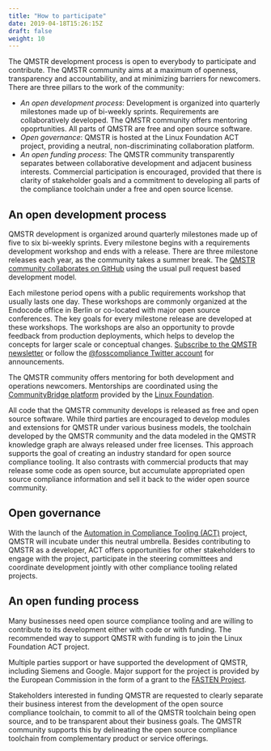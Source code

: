 ```yaml
---
title: "How to participate"
date: 2019-04-18T15:26:15Z
draft: false
weight: 10
---
```


The QMSTR development process is open to everybody to participate and
contribute. The QMSTR community aims at a maximum of openness,
transparency and accountability, and at minimizing barriers for
newcomers. There are three pillars to the work of the community:

* *An open development process*: Development is organized into
  quarterly milestones made up of bi-weekly sprints. Requirements are
  collaboratively developed. The QMSTR community offers mentoring
  opoprtunities. All parts of QMSTR are free and open source software.
* *Open governance*: QMSTR is hosted at the Linux Foundation ACT
  project, providing a neutral, non-discriminating collaboration
  platform.
* *An open funding process*: The QMSTR community transparently
  separates between collaborative development and adjacent business
  interests. Commercial participation is encouraged, provided that
  there is clarity of stakeholder goals and a commitment to developing
  all parts of the compliance toolchain under a free and open source
  license.

## An open development process

QMSTR development is organized around quarterly milestones made up of
five to six bi-weekly sprints. Every milestone begins with a
requirements development workshop and ends with a release. There are
three milestone releases each year, as the community takes a summer
break. The
[QMSTR community collaborates on GitHub](https://github.com/QMSTR)
using the usual pull request based development model.

Each milestone period opens with a public requirements workshop that
usually lasts one day. These workshops are commonly organized at the
Endocode office in Berlin or co-located with major open source
conferences. The key goals for every milestone release are developed
at these workshops. The workshops are also an opportunity to provde
feedback from production deployments, which helps to develop the
concepts for larger scale or conceptual
changes. [Subscribe to the QMSTR newsletter](https://qmstr.org/contact/) or
follow
the
[@fosscompliance Twitter account](https://twitter.com/fosscompliance)
for announcements.

The QMSTR community offers mentoring for both development and
operations newcomers. Mentorships are coordinated using
the [CommunityBridge platform](https://communitybridge.org/) provided
by the [Linux Foundation](https://www.linuxfoundation.org/).

All code that the QMSTR community develops is released as free and
open source software. While third parties are encouraged to develop
modules and extensions for QMSTR under various business models, the
toolchain developed by the QMSTR community and the data modeled in the
QMSTR knowledge graph are always released under free licenses. This
approach supports the goal of creating an industry standard for open
source compliance tooling. It also contrasts with commercial products
that may release some code as open source, but accumulate appropriated
open source compliance information and sell it back to the wider open
source community.

## Open governance

With the launch of
the
[Automation in Compliance Tooling (ACT)](https://www.linuxfoundation.org/press-release/2018/12/the-linux-foundation-to-launch-new-tooling-project-to-improve-open-source-compliance/) project,
QMSTR will incubate under this neutral umbrella. Besides contributing
to QMSTR as a developer, ACT offers opportunities for other
stakeholders to engage with the project, participate in the steering
committees and coordinate development jointly with other compliance
tooling related projects.

## An open funding process

Many businesses need open source compliance tooling and are willing to
contribute to its development either with code or with funding. The
recommended way to support QMSTR with funding is to join the Linux
Foundation ACT project.

Multiple parties support or have supported the development of QMSTR,
including Siemens and Google. Major support for the project is
provided by the European Commission in the form of a grant to
the [FASTEN Project](https://www.fasten-project.eu/).

Stakeholders interested in funding QMSTR are requested to clearly
separate their business interest from the development of the open
source compliance toolchain, to commit to all of the QMSTR toolchain
being open source, and to be transparent about their business goals. The
QMSTR community supports this by delineating the open source compliance
toolchain from complementary product or service offerings.
